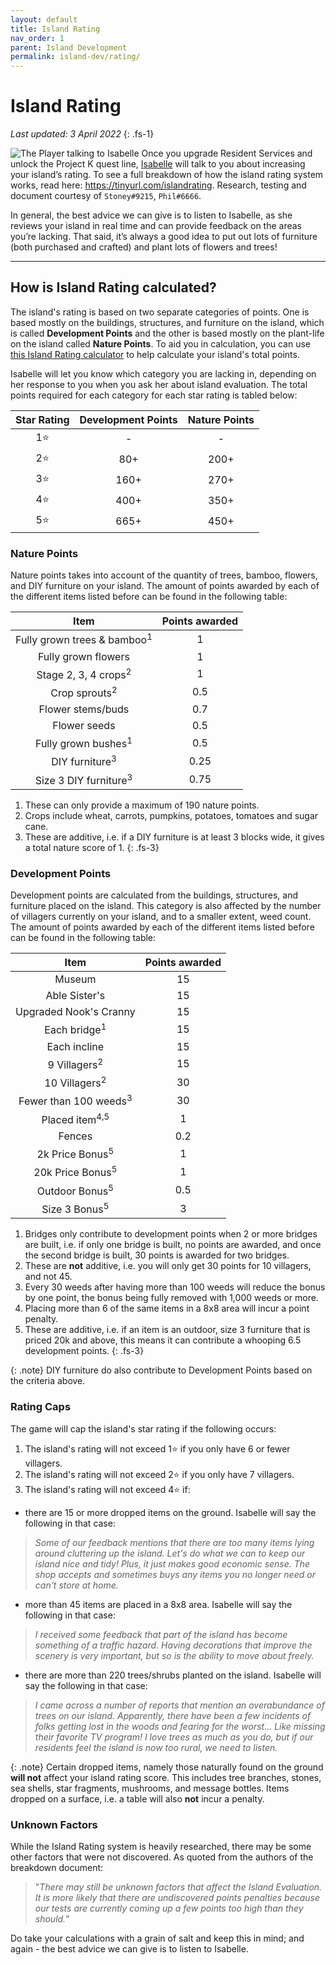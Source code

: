 ```yaml
---
layout: default
title: Island Rating
nav_order: 1
parent: Island Development
permalink: island-dev/rating/
---
```


# Island Rating

*Last updated: 3 April 2022*
{: .fs-1}

![The Player talking to Isabelle](/acnhfaq/assets/is_evaluation.png)
Once you upgrade Resident Services and unlock the Project K quest line, [Isabelle](/acnhfaq/npc/#isabelle) will talk to you about increasing your island’s rating. To see a full breakdown of how the island rating system works, read here: <https://tinyurl.com/islandrating>. Research, testing and document courtesy of `Stoney#9215`, `Phil#6666`.

In general, the best advice we can give is to listen to Isabelle, as she reviews your island in real time and can provide feedback on the areas you’re lacking. That said, it’s always a good idea to put out lots of furniture (both purchased and crafted) and plant lots of flowers and trees!

* * *

## How is Island Rating calculated?
The island's rating is based on two separate categories of points. One is based mostly on the buildings, structures, and furniture on the island, which is called **Development Points** and the other is based mostly on the plant-life on the island called **Nature Points**. To aid you in calculation, you can use [this Island Rating calculator](https://nookplaza.net/tools?tab=island_rating) to help calculate your island's total points.

Isabelle will let you know which category you are lacking in, depending on her response to you when you ask her about island evaluation. The total points required for each category for each star rating is tabled below:

| Star Rating | Development Points | Nature Points |
|:-----------:|:------------------:|:-------------:|
|     1⭐      |         -          |       -       |
|     2⭐      |        80+         |     200+      |
|     3⭐      |        160+        |     270+      |
|     4⭐      |        400+        |     350+      |
|     5⭐      |        665+        |     450+      |

### Nature Points
Nature points takes into account of the quantity of trees, bamboo, flowers, and DIY furniture on your island. The amount of points awarded by each of the different items listed before can be found in the following table:

|                  Item                  | Points awarded |
|:--------------------------------------:|:--------------:|
| Fully grown trees & bamboo<sup>1</sup> |       1        |
|          Fully grown flowers           |       1        |
|    Stage 2, 3, 4 crops<sup>2</sup>     |       1        |
|        Crop sprouts<sup>2</sup>        |      0.5       |
|           Flower stems/buds            |      0.7       |
|              Flower seeds              |      0.5       |
|     Fully grown bushes<sup>1</sup>     |      0.5       |
|       DIY furniture<sup>3</sup>        |      0.25      |
|    Size 3 DIY furniture<sup>3</sup>    |      0.75      |

1. These can only provide a maximum of 190 nature points.
2. Crops include wheat, carrots, pumpkins, potatoes, tomatoes and sugar cane.
3. These are additive, i.e. if a DIY furniture is at least 3 blocks wide, it gives a total nature score of 1.
{: .fs-3}

### Development Points
Development points are calculated from the buildings, structures, and furniture placed on the island. This category is also affected by the number of villagers currently on your island, and to a smaller extent, weed count. The amount of points awarded by each of the different items listed before can be found in the following table:

|               Item               | Points awarded |
|:--------------------------------:|:--------------:|
|              Museum              |       15       |
|          Able Sister's           |       15       |
|      Upgraded Nook's Cranny      |       15       |
|     Each bridge<sup>1</sup>      |       15       |
|           Each incline           |       15       |
|     9 Villagers<sup>2</sup>      |       15       |
|     10 Villagers<sup>2</sup>     |       30       |
| Fewer than 100 weeds<sup>3</sup> |       30       |
|    Placed item<sup>4,5</sup>     |       1        |
|              Fences              |      0.2       |
|    2k Price Bonus<sup>5</sup>    |       1        |
|   20k Price Bonus<sup>5</sup>    |       1        |
|    Outdoor Bonus<sup>5</sup>     |      0.5       |
|     Size 3 Bonus<sup>5</sup>     |       3        |

1. Bridges only contribute to development points when 2 or more bridges are built, i.e. if only one bridge is built, no points are awarded, and once the second bridge is built, 30 points is awarded for two bridges.
2. These are **not** additive, i.e. you will only get 30 points for 10 villagers, and not 45.
3. Every 30 weeds after having more than 100 weeds will reduce the bonus by one point, the bonus being fully removed with 1,000 weeds or more.
4. Placing more than 6 of the same items in a 8x8 area will incur a point penalty.
5. These are additive, i.e. if an item is an outdoor, size 3 furniture that is priced 20k and above, this means it can contribute a whooping 6.5 development points.
{: .fs-3}

{: .note}
DIY furniture do also contribute to Development Points based on the criteria above.

### Rating Caps
The game will cap the island's star rating if the following occurs:

1. The island's rating will not exceed 1⭐ if you only have 6 or fewer villagers.
2. The island's rating will not exceed 2⭐ if you only have 7 villagers.
3. The island's rating will not exceed 4⭐ if:
* there are 15 or more dropped items on the ground. Isabelle will say the following in that case:
 
> *Some of our feedback mentions that there are too many items lying around cluttering up the island. Let's do what we can to keep our island nice and tidy! Plus, it just makes good economic sense. The shop accepts and sometimes buys any items you no longer need or can't store at home.*
* more than 45 items are placed in a 8x8 area. Isabelle will say the following in that case:

> *I received some feedback that part of the island has become something of a traffic hazard. Having decorations that improve the scenery is very important, but so is the ability to move about freely.*
* there are more than 220 trees/shrubs planted on the island. Isabelle will say the following in that case:
 
> *I came across a number of reports that mention an overabundance of trees on our island. Apparently, there have been a few incidents of folks getting lost in the woods and fearing for the worst... Like missing their favorite TV program! I love trees as much as you do, but if our residents feel the island is now too rural, we need to listen.*

{: .note}
Certain dropped items, namely those naturally found on the ground **will not** affect your island rating score. This includes tree branches, stones, sea shells, star fragments, mushrooms, and message bottles. Items dropped on a surface, i.e. a table will also **not** incur a penalty.

### Unknown Factors
While the Island Rating system is heavily researched, there may be some other factors that were not discovered. As quoted from the authors of the breakdown document:

> "*There may still be unknown factors that affect the Island Evaluation. It is more likely that there are undiscovered points penalties because our tests are currently coming up a few points too high than they should.*"

Do take your calculations with a grain of salt and keep this in mind; and again - the best advice we can give is to listen to Isabelle.
